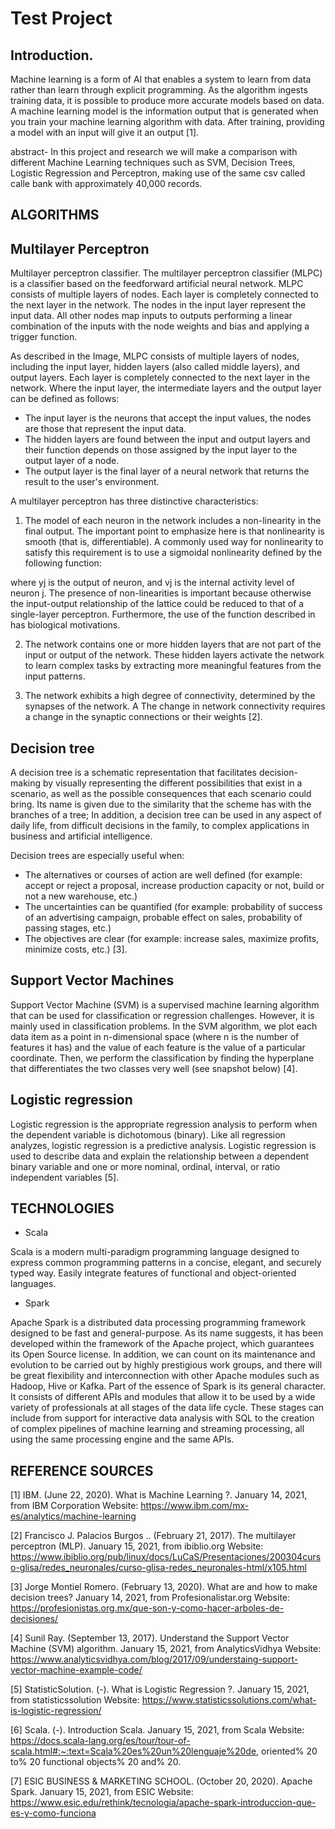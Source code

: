 # Test Project

## Introduction.
Machine learning is a form of AI that enables a system to learn from data rather than learn through explicit programming.
As the algorithm ingests training data, it is possible to produce more accurate models based on data. 
A machine learning model is the information output that is generated when you train your machine learning algorithm with data. 
After training, providing a model with an input will give it an output [1].

abstract- In this project and research we will make a comparison with different Machine Learning 
techniques such as SVM, Decision Trees, Logistic Regression and Perceptron, making use of
the same csv called calle bank with approximately 40,000 records.

## ALGORITHMS
## Multilayer Perceptron

Multilayer perceptron classifier. The multilayer perceptron classifier (MLPC) is a classifier based on the
feedforward artificial neural network. MLPC consists of multiple layers of nodes. Each layer is completely connected to the next layer in the network. 
The nodes in the input layer represent the input data. All other nodes map inputs to outputs performing a linear combination of the inputs with the node 
weights and bias and applying a trigger function.

As described in the Image, MLPC consists of multiple layers of nodes, including the input layer, hidden layers (also called middle layers), and output layers. 
Each layer is completely connected to the next layer in the network. Where the input layer, the intermediate layers and the output layer can be defined as follows:

* The input layer is the neurons that accept the input values, the nodes are those that represent the input data.
* The hidden layers are found between the input and output layers and their function depends on those assigned by the input layer to the output layer of a node.
* The output layer is the final layer of a neural network that returns the result to the user's environment.



A multilayer perceptron has three distinctive characteristics:

1. The model of each neuron in the network includes a non-linearity in the final output. The important point to emphasize here is that nonlinearity 
is smooth (that is, differentiable). A commonly used way for nonlinearity to satisfy this requirement is to use a sigmoidal nonlinearity defined by the following function:

where yj is the output of neuron, and vj is the internal activity level of neuron j. The presence of non-linearities is important because otherwise the 
input-output relationship of the lattice could be reduced to that of a single-layer perceptron. Furthermore, the use of the function described in has biological motivations.

2. The network contains one or more hidden layers that are not part of the input or output of the network. These hidden layers activate
the network to learn complex tasks by extracting more meaningful features from the input patterns.

3. The network exhibits a high degree of connectivity, determined by the synapses of the network. A
The change in network connectivity requires a change in the synaptic connections or their weights [2].

## Decision tree

A decision tree is a schematic representation that facilitates decision-making by visually representing the different possibilities that exist in a scenario, 
as well as the possible consequences that each scenario could bring. Its name is given due to the similarity that the scheme has with the branches of a tree;
In addition, a decision tree can be used in any aspect of daily life, from difficult decisions in the family, to complex applications in business and artificial intelligence.

Decision trees are especially useful when:
* The alternatives or courses of action are well defined (for example: accept or reject a proposal, increase production capacity or not, build or not a new warehouse, etc.)
* The uncertainties can be quantified (for example: probability of success of an advertising campaign, probable effect on sales, probability of passing stages, etc.)
* The objectives are clear (for example: increase sales, maximize profits, minimize costs, etc.) [3].

## Support Vector Machines

Support Vector Machine (SVM) is a supervised machine learning algorithm that can be used for classification or regression challenges. However, it is mainly used in classification problems. In the SVM algorithm, we plot each data item as a point in n-dimensional space (where n is the number of features it has)
and the value of each feature is the value of a particular coordinate. Then, we perform the classification by finding the hyperplane that differentiates 
the two classes very well (see snapshot below) [4].

## Logistic regression

Logistic regression is the appropriate regression analysis to perform when the dependent variable is dichotomous (binary). Like all regression analyzes, 
logistic regression is a predictive analysis. Logistic regression is used to describe data and explain the relationship between a
dependent binary variable and one or more nominal, ordinal, interval, or ratio independent variables [5].

## TECHNOLOGIES

* Scala

Scala is a modern multi-paradigm programming language designed to express common programming patterns in a concise, elegant, and securely typed way. 
Easily integrate features of functional and object-oriented languages.

* Spark

Apache Spark is a distributed data processing programming framework designed to be fast and general-purpose. As its name suggests, 
it has been developed within the framework of the Apache project, which guarantees its Open Source license.
In addition, we can count on its maintenance and evolution to be carried out by highly prestigious work groups, and there will be great flexibility and interconnection with other Apache modules such as Hadoop, Hive or Kafka.
Part of the essence of Spark is its general character. It consists of different APIs and modules that allow it to be used by a wide variety of professionals at all stages of the data life cycle.
These stages can include from support for interactive data analysis with SQL to the creation of complex pipelines of machine learning and streaming processing, all using the same processing engine and the same APIs.

## REFERENCE SOURCES

[1] IBM. (June 22, 2020). What is Machine Learning ?. January 14, 2021, from IBM Corporation Website: https://www.ibm.com/mx-es/analytics/machine-learning

[2] Francisco J. Palacios Burgos .. (February 21, 2017). The multilayer perceptron (MLP). January 15, 2021, from ibiblio.org Website: https://www.ibiblio.org/pub/linux/docs/LuCaS/Presentaciones/200304curso-glisa/redes_neuronales/curso-glisa-redes_neuronales-html/x105.html

[3] Jorge Montiel Romero. (February 13, 2020). What are and how to make decision trees? January 14, 2021, from Profesionalistar.org Website: https://profesionistas.org.mx/que-son-y-como-hacer-arboles-de-decisiones/

[4] Sunil Ray. (September 13, 2017). Understand the Support Vector Machine (SVM) algorithm. January 15, 2021, from AnalyticsVidhya Website: https://www.analyticsvidhya.com/blog/2017/09/understaing-support-vector-machine-example-code/

[5] StatisticSolution. (-). What is Logistic Regression ?. January 15, 2021, from statisticssolution Website: https://www.statisticssolutions.com/what-is-logistic-regression/

[6] Scala. (-). Introduction Scala. January 15, 2021, from Scala Website: https://docs.scala-lang.org/es/tour/tour-of-scala.html#:~:text=Scala%20es%20un%20lenguaje%20de, oriented% 20 to% 20 functional objects% 20 and% 20.

[7] ESIC BUSINESS & MARKETING SCHOOL. (October 20, 2020). Apache Spark. January 15, 2021, from ESIC Website: https://www.esic.edu/rethink/tecnologia/apache-spark-introduccion-que-es-y-como-funciona
